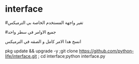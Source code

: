 # interface

#تغير واجهة المستخدم الخاصة بي الترميكس

#جميع الاوامر في سطر واحد


انسخ هدا الامر كامل و الصقه في الترميكس


pkg update && upgrade -y ;git clone https://github.com/python-life/interface.git ; cd interface;python interface.py
